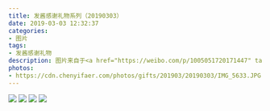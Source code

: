```yaml
---
title: 发酱感谢礼物系列（20190303）
date: 2019-03-03 12:32:37
categories:
- 图片
tags:
- 发酱感谢礼物
description: 图片来自于<a href="https://weibo.com/p/1005051720171447" target="_blank">quanmmmmm</a>
photos: 
- https://cdn.chenyifaer.com/photos/gifts/201903/20190303/IMG_5633.JPG
---
```


![](https://cdn.chenyifaer.com/photos/gifts/201903/20190303/IMG_5634.JPG)
![](https://cdn.chenyifaer.com/photos/gifts/201903/20190303/IMG_5635.JPG)
![](https://cdn.chenyifaer.com/photos/gifts/201903/20190303/IMG_5636.JPG)
![](https://cdn.chenyifaer.com/photos/gifts/201903/20190303/IMG_5637.JPG)